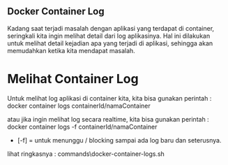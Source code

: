 ## Docker Container Log
Kadang saat terjadi masalah dengan aplikasi yang terdapat di container, seringkali kita ingin melihat detail dari log aplikasinya.
Hal ini dilakukan untuk melihat detail kejadian apa yang terjadi di aplikasi, sehingga akan memudahkan ketika kita mendapat masalah.

# Melihat Container Log
Untuk melihat log aplikasi di container kita, kita bisa gunakan perintah :
docker container logs containerId/namaContainer

atau jika ingin melihat log secara realtime, kita bisa gunakan perintah :
docker container logs -f containerId/namaContainer
- [-f] = untuk menunggu / blocking sampai ada log baru dan seterusnya. 

lihat ringkasnya : commands\docker-container-logs.sh
